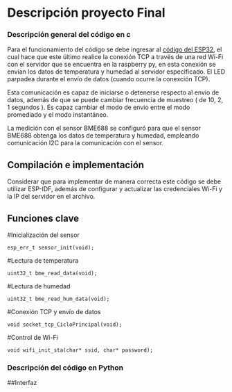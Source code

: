 <h1>Descripción proyecto Final</h1>

### Descripción general del código en c
Para el funcionamiento del código se debe ingresar al [código del ESP32](https://github.com/proyectostic3/TareasG4Tic3/tree/main/Tarea%202/TIC3ProyectoFinal/main), el cual hace que este último realice la conexión TCP a través de una red Wi-Fi con el servidor que se encuentra en la raspberry py, en esta conexión se envían los datos de temperatura y humedad al servidor especificado. El LED parpadea durante el envío de datos (cuando ocurre la conexción TCP).

Esta comunicación es capaz de iniciarse o detenerse respecto al envio de datos, además de que se puede cambiar frecuencia de muestreo ( de 10, 2, 1 segundos ). Es capaz cambiar el modo de envio entre el modo promediado y el modo instantáneo. 

La medición con el sensor BME688 se configuró para que el sensor BME688 obtenga los datos de temperatura y humedad, empleando comunicación I2C para la comunicación con el sensor.

## Compilación e implementación

Considerar que para implementar de manera correcta este código se debe utilizar ESP-IDF, además de configurar y actualizar las credenciales Wi-Fi y la IP del servidor en el archivo.

## Funciones clave

#Inicialización del sensor

```
esp_err_t sensor_init(void);
```

#Lectura de temperatura

```
uint32_t bme_read_data(void);
```

#Lectura de humedad

```
uint32_t bme_read_hum_data(void);
```

#Conexión TCP y envío de datos

```
void socket_tcp_CicloPrincipal(void);
```

#Control de Wi-Fi

```
void wifi_init_sta(char* ssid, char* password);
```

### Descripción del código en Python

##Interfaz
